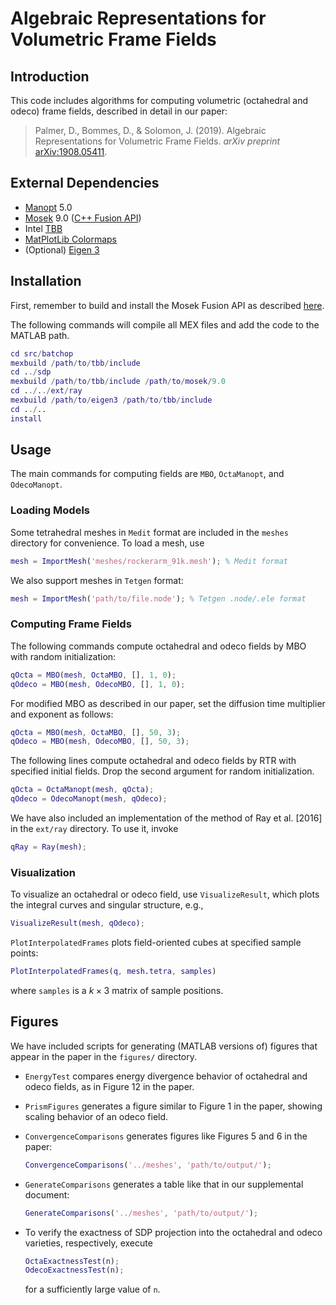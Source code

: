 # Algebraic Representations for Volumetric Frame Fields

## Introduction
This code includes algorithms for computing volumetric (octahedral and odeco) frame fields, described in detail in our paper:

> Palmer, D., Bommes, D., & Solomon, J. (2019). Algebraic Representations for Volumetric Frame Fields. *arXiv preprint* [arXiv:1908.05411](https://arxiv.org/abs/1908.05411).

## External Dependencies
- [Manopt](https://www.manopt.org) 5.0
- [Mosek](https://www.mosek.com) 9.0 ([C++ Fusion API](https://docs.mosek.com/9.0/cxxfusion/index.html#))
- Intel [TBB](https://github.com/intel/tbb)
- [MatPlotLib Colormaps](https://www.mathworks.com/matlabcentral/fileexchange/62729-matplotlib-2-0-colormaps-perceptually-uniform-and-beautiful)
- (Optional) [Eigen 3](https://eigen.tuxfamily.org)

## Installation
First, remember to build and install the Mosek Fusion API as described
[here](https://docs.mosek.com/9.0/cxxfusion/install-interface.html).

The following commands will compile all MEX files and add the code
to the MATLAB path.
```matlab
cd src/batchop
mexbuild /path/to/tbb/include
cd ../sdp
mexbuild /path/to/tbb/include /path/to/mosek/9.0
cd ../../ext/ray
mexbuild /path/to/eigen3 /path/to/tbb/include
cd ../..
install
```
## Usage
The main commands for computing fields are `MBO`, `OctaManopt`,
and `OdecoManopt`.

### Loading Models
Some tetrahedral meshes in `Medit` format
are included in the `meshes` directory for convenience.
To load a mesh, use
```matlab
mesh = ImportMesh('meshes/rockerarm_91k.mesh'); % Medit format
```
We also support meshes in `Tetgen` format:
```matlab
mesh = ImportMesh('path/to/file.node'); % Tetgen .node/.ele format
```

### Computing Frame Fields
The following commands compute octahedral and odeco fields by MBO
with random initialization:
```matlab
qOcta = MBO(mesh, OctaMBO, [], 1, 0);
qOdeco = MBO(mesh, OdecoMBO, [], 1, 0);
```
For modified MBO as described in our paper,
set the diffusion time multiplier and exponent as follows:
```matlab
qOcta = MBO(mesh, OctaMBO, [], 50, 3);
qOdeco = MBO(mesh, OdecoMBO, [], 50, 3);
```
The following lines compute octahedral and odeco fields by RTR with specified
initial fields. Drop the second argument for random initialization.
```matlab
qOcta = OctaManopt(mesh, qOcta);
qOdeco = OdecoManopt(mesh, qOdeco);
```
We have also included an implementation of the method of Ray et al. [2016]
in the `ext/ray` directory. To use it, invoke
```matlab
qRay = Ray(mesh);
```

### Visualization
To visualize an octahedral or odeco field, use `VisualizeResult`, which
plots the integral curves and singular structure, e.g.,
```matlab
VisualizeResult(mesh, qOdeco);
```
`PlotInterpolatedFrames` plots field-oriented cubes at specified sample
points:
```matlab
PlotInterpolatedFrames(q, mesh.tetra, samples)
```
where `samples` is a $k \times 3$ matrix of sample positions.

## Figures
We have included scripts for generating (MATLAB versions of) figures that appear in
the paper in the `figures/` directory.

- `EnergyTest` compares energy divergence behavior of octahedral and odeco fields,
as in Figure 12 in the paper.

- `PrismFigures` generates a figure similar to Figure 1 in the paper, showing scaling
behavior of an odeco field.

- `ConvergenceComparisons` generates figures like Figures 5 and 6 in the paper:
  ```matlab
  ConvergenceComparisons('../meshes', 'path/to/output/');
  ```

- `GenerateComparisons` generates a table like that in our supplemental document:
  ```matlab
  GenerateComparisons('../meshes', 'path/to/output/');
  ```

- To verify the exactness of SDP projection into the octahedral and odeco varieties,
respectively, execute
    ```matlab
    OctaExactnessTest(n);
    OdecoExactnessTest(n);
    ```
    for a sufficiently large value of `n`.
